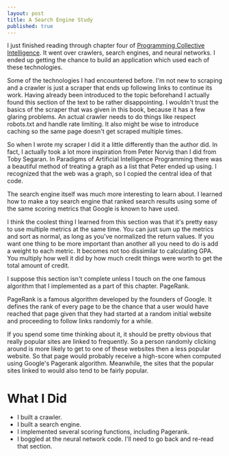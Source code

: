 ```yaml
---
layout: post
title: A Search Engine Study
published: true
---
```

I just finished reading through chapter four of [Programming Collective
Intelligence](https://www.amazon.com/gp/product/0596529325/ref=as_li_tl?ie=UTF8&tag=joshuacoles-20&camp=1789&creative=9325&linkCode=as2&creativeASIN=0596529325&linkId=6e48c22fa422df9f35994c4acd00ac10). It went over crawlers, search engines, and neural networks.
I ended up getting the chance to build an application which used each of these
technologies.

Some of the technologies I had encountered before. I'm not new to scraping and
a crawler is just a scraper that ends up following links to continue its work.
Having already been introduced to the topic beforehand I actually found this
section of the text to be rather disappointing. I wouldn't trust the basics of
the scraper that was given in this book, because it has a few glaring problems.
An actual crawler needs to do things like respect robots.txt and handle rate
limiting. It also might be wise to introduce caching so the same page doesn't
get scraped multiple times.

So when I wrote my scraper I did it a little differently than the author did. In
fact, I actually took a lot more inspiration from Peter Norvig than I did from
Toby Segaran. In Paradigms of Artificial Intelligence Programming there was a
beautiful method of treating a graph as a list that Peter ended up using. I
recognized that the web was a graph, so I copied the central idea of that code.

The search engine itself was much more interesting to learn about. I learned
how to make a toy search engine that ranked search results using some of the
same scoring metrics that Google is known to have used.

I think the coolest thing I learned from this section was that it's pretty easy
to use multiple metrics at the same time. You can just sum up the metrics and
sort as normal, as long as you've normalized the return values. If you want one
thing to be more important than another all you need to do is add a weight to
each metric. It becomes not too dissimilar to calculating GPA. You multiply how
well it did by how much credit things were worth to get the total amount of
credit.

I suppose this section isn't complete unless I touch on the one famous
algorithm that I implemented as a part of this chapter. PageRank.

PageRank is a famous algorithm developed by the founders of Google. It defines
the rank of every page to be the chance that a user would have reached that
page given that they had started at a random initial website and proceeding to
follow links randomly for a while.

If you spend some time thinking about it, it should be pretty obvious that
really popular sites are linked to frequently. So a person randomly clicking
around is more likely to get to one of these websites then a less popular
website. So that page would probably receive a high-score when computed using
Google's Pagerank algorithm. Meanwhile, the sites that the popular sites linked
to would also tend to be fairly popular.

# What I Did

- I built a crawler.
- I built a search engine.
- I implemented several scoring functions, including Pagerank.
- I boggled at the neural network code. I'll need to go back and re-read that section.

[book]: https://www.amazon.com/gp/product/0596529325/ref=as_li_tl?ie=UTF8&tag=joshuacoles-20&camp=1789&creative=9325&linkCode=as2&creativeASIN=0596529325&linkId=6e48c22fa422df9f35994c4acd00ac10